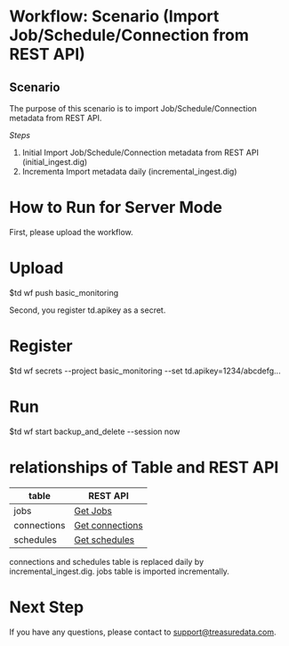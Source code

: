 # Workflow: Scenario (Import Job/Schedule/Connection from REST API)

## Scenario

The purpose of this scenario is to import Job/Schedule/Connection metadata from REST API.

*Steps*
1. Initial Import Job/Schedule/Connection metadata from REST API (initial_ingest.dig)
2. Incrementa Import metadata daily (incremental_ingest.dig)

# How to Run for Server Mode

First, please upload the workflow.

  # Upload
  $td wf push basic_monitoring

Second, you register td.apikey as a secret.

  # Register
  $td wf secrets --project basic_monitoring --set td.apikey=1234/abcdefg...

  # Run
  $td wf start backup_and_delete --session now

# relationships of Table and REST API

| table | REST API|
| ----- | --------|
| jobs  | [Get Jobs](https://api-docs.treasuredata.com/pages/td-api/tag/Jobs/#tag/Jobs/operation/getJobs) |
| connections | [Get connections](https://api-docs.treasuredata.com/pages/td-api/tag/Connections/#tag/Connections/operation/getConnections) |
| schedules | [Get schedules](https://api-docs.treasuredata.com/pages/td-api/tag/Schedules/#tag/Schedules/operation/getSchedules) |

connections and schedules table is replaced daily by incremental_ingest.dig.
jobs table is imported incrementally.

# Next Step
If you have any questions, please contact to support@treasuredata.com.
